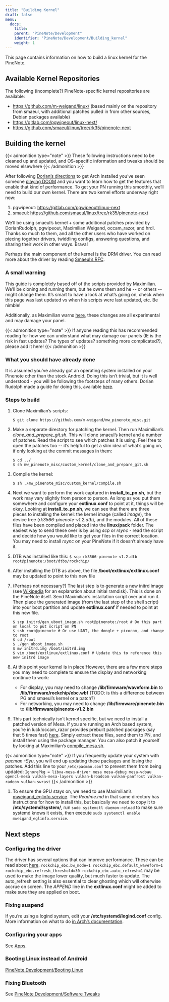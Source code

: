 ```yaml
---
title: "Building Kernel"
draft: false
menu:
  docs:
    title:
    parent: "PineNote/Development"
    identifier: "PineNote/Development/Building_kernel"
    weight: 1
---
```


This page contains information on how to build a linux kernel for the PineNote.

## Available Kernel Repositories

The following (incomplete?) PineNote-specific kernel repositories are available:

* https://github.com/m-weigand/linux/ (based mainly on the repository from smaeul, with additional patches pulled in from other sources, Debian packages available)
* https://gitlab.com/pgwipeout/linux-next/
* https://github.com/smaeul/linux/tree/rk35/pinenote-next

## Building the kernel

{{< admonition type="note" >}}
 These following instructions need to be cleaned up and updated, and OS-specific information and tweaks should be moved elsewhere
{{< /admonition >}}

After following [Dorian’s directions](https://github.com/DorianRudolph/pinenotes#starter-guide) to get Arch installed you’ve seen someone [playing DOOM](https://github.com/m-weigand/mw_pinenote_misc/blob/main/videos/20220808_bw_dither_mode_picture_doom_video_small.mp4)  and you want to learn how to get the features that enable that kind of performance. To get your PN running this smoothly, we’ll need to build our own kernel. There are two kernel efforts underway right now:

1. pgwipeout: https://gitlab.com/pgwipeout/linux-next
2. smaeul: https://github.com/smaeul/linux/tree/rk35/pinenote-next

We’ll be using smaeul’s kernel + some additional patches provided by DorianRudolph, pgwipeout, Maximilian Weigand, occam_razor, and hrdl. Thanks so much to them, and all the other users who have worked on piecing together drivers, twiddling configs, answering questions, and sharing their work in other ways. Brava!

Perhaps the main component of the kernel is the DRM driver. You can read more about the driver by reading [Smaeul’s RFC](https://lore.kernel.org/linux-rockchip/20220413221916.50995-1-samuel@sholland.org/T/).

### A small warning

This guide is completely based off of the scripts provided by Maximilian. We’ll be cloning and running them, but he owns them and he -- or others -- might change them. It’s smart to have a look at what’s going on, check when this page was last updated vs when his scripts were last updated, etc. Be nimble!

Additionally, as Maximilian warns [here](https://github.com/m-weigand/mw_pinenote_misc/tree/main/rockchip_ebc/patches), these changes are all experimental and may damage your panel.

{{< admonition type="note" >}}
 If anyone reading this has recommended reading for how we can understand what may damage our panels (IE is the risk in fast updates? The types of updates? something more complicated?), please add it here!
{{< /admonition >}}

### What you should have already done

It is assumed you’ve already got an operating system installed on your Pinenote other than the stock Android. Doing this isn’t trivial, but it is well understood - you will be following the footsteps of many others. Dorian Rudolph made a guide for doing this, available [here](https://github.com/DorianRudolph/pinenotes#starter-guide).

### Steps to build

1. Clone Maximilian’s scripts:

   ```console
   $ git clone https://github.com/m-weigand/mw_pinenote_misc.git
   ```
2. Make a separate directory for patching the kernel. Then run Maximilian’s _clone_and_prepare_git.sh_. This will clone smaeul’s kernel and a number of patches. Read the script to see which patches it is using. Feel free to open the patches too -- it’s helpful to get a slim idea of what’s going on, if only looking at the commit messages in them:

   ```console
   $ cd ../
   $ sh mw_pinenote_misc/custom_kernel/clone_and_prepare_git.sh
   ```
3. Compile the kernel:

   ```console
   $ sh ./mw_pinenote_misc/custom_kernel/compile.sh
   ```
4. Next we want to perform the work captured in **install_to_pn.sh**, but the work may vary slightly from person to person. As long as you put them somewhere and configure your **extlinux.conf** to point at it, things will be okay. Looking at **install_to_pn.sh**, we can see that there are three pieces to installing the kernel: the kernel image (called _Image_), the device tree (_rk3566-pinenote-v1.2.dtb_), and the modules. All of these files have been compiled and placed into the **linux/pack** folder. The easiest way to send these over is by using _scp_ or _rsync_ - read the script and decide how you would like to get your files in the correct location. You may need to install _rsync_ on your PineNote if it doesn’t already have it.
5. DTB was installed like this: `$ scp rk3566-pinenote-v1.2.dtb root@pinenote:/boot/dtbs/rockchip/`
6. After installing the DTB as above, the file **/boot/extlinux/extlinux.conf** may be updated to point to this new file
7. (Perhaps not necessary?) The last step is to generate a new initrd image (see [Wikipedia](https://en.wikipedia.org/wiki/Initial_ramdisk) for an explanation about initial ramdisk). This is done on the PineNote itself. Send Maximilian’s installation script over and run it. Then place the generated image (from the last step of the shell script) into your boot partition and update **extlinux.conf** if needed to point at this new file.

   ```console
   $ scp initrd/gen_uboot_image.sh root@pinenote:/root # Do this part on local to put script on PN
   $ ssh root@pinenote # Or use UART, the dongle + picocom, and change to root
   $ cd /root
   $ ./gen_uboot_image.sh
   $ mv initrd.img /boot/initrd.img
   $ vim /boot/extlinux/extlinux.conf # Update this to reference this new initrd image
   ```
8. At this point your kernel is in place!However, there are a few more steps you may need to complete to ensure the display and networking continue to work:
   * For display, you may need to change **/lib/firmware/waveform.bin** to **/lib/firmware/rockchip/ebc.wbf** (TODO: is this a difference between PG and smaeul’s kernel or a patch?)
   * For networking, you may need to change **/lib/firmware/pinenote.bin** to **/lib/firmware/pinenote-v1.2.bin**
9. This part technically isn’t kernel specific, but we need to install a patched version of Mesa. If you are running an Arch based system, you’re in luck!occam_razor provides prebuilt patched packages (say that 5 times fast) [here](https://github.com/0cc4m/pinenote-misc/releases). Simply extract these files, send them to PN, and install them using the package manager. You can also patch it yourself by looking at Maximilian’s [compile_mesa.sh](https://github.com/m-weigand/mw_pinenote_misc/blob/main/compile_mesa.sh).

{{< admonition type="note" >}}
 If you frequently update your system with _pacman -Syu_, you will end up updating these packages and losing the patches. Add this line to your `/etc/pacman.conf` to prevent them from being updated: `IgnorePkg = libva-mesa-driver mesa mesa-debug mesa-vdpau opencl-mesa vulkan-mesa-layers vulkan-broadcom vulkan-panfrost vulkan-radeon vulkan-swrast`
{{< /admonition >}}

1. To ensure the GPU stays on, we need to use Maximilian’s [mweigand_eglinfo.service](https://github.com/m-weigand/mw_pinenote_misc/blob/main/systemd/mweigand_eglinfo.service). The _Readme.md_ in that same directory has instructions for how to install this, but basically we need to copy it to **/etc/systemd/system/**, run `sudo systemctl daemon-reload` to make sure systemd knows it exists, then execute `sudo systemctl enable mweigand_eglinfo.service`.

## Next steps

### Configuring the driver
The driver has several options that can improve performance. These can be read about [here](https://github.com/m-weigand/mw_pinenote_misc/tree/main/rockchip_ebc/patches#new-features-as-of-2022august08). `rockchip_ebc.bw_mode=1 rockchip_ebc.default_waveform=1 rockchip_ebc.refresh_threshold=30 rockchip_ebc.auto_refresh=1` may be used to make the image lower quality, but much faster to update. The auto_refresh setting is also essential to clear ghosting which will otherwise accrue on screen. The _APPEND_ line in the **extlinux.conf** might be added to make sure they are applied on boot.

### Fixing suspend

If you’re using a logind system, edit your **/etc/systemd/logind.conf** config. More information on what to do [in Arch’s documentation](https://wiki.archlinux.org/title/Power_management#ACPI_event).

### Configuring your apps

See [Apps](/documentation/PineNote/Development/Apps).

### Booting Linux instead of Android

[PineNote Development/Booting Linux](/documentation/PineNote/Development/Booting_Linux)

### Fixing Bluetooth

See [PineNote Development/Software Tweaks](/documentation/PineNote/Development/Software_tweaks)
